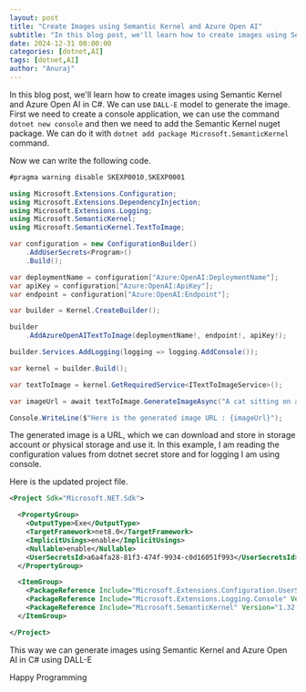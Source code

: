 ```yaml
---
layout: post
title: "Create Images using Semantic Kernel and Azure Open AI"
subtitle: "In this blog post, we'll learn how to create images using Semantic Kernel and Azure Open AI in C#."
date: 2024-12-31 00:00:00
categories: [dotnet,AI]
tags: [dotnet,AI]
author: "Anuraj"
---
```


In this blog post, we'll learn how to create images using Semantic Kernel and Azure Open AI in C#. We can use `DALL-E` model to generate the image. First we need to create a console application, we can use the command `dotnet new console` and then we need to add the Semantic Kernel nuget package. We can do it with `dotnet add package Microsoft.SemanticKernel` command.

Now we can write the following code.

```csharp
#pragma warning disable SKEXP0010,SKEXP0001

using Microsoft.Extensions.Configuration;
using Microsoft.Extensions.DependencyInjection;
using Microsoft.Extensions.Logging;
using Microsoft.SemanticKernel;
using Microsoft.SemanticKernel.TextToImage;

var configuration = new ConfigurationBuilder()
    .AddUserSecrets<Program>()
    .Build();

var deploymentName = configuration["Azure:OpenAI:DeploymentName"];
var apiKey = configuration["Azure:OpenAI:ApiKey"];
var endpoint = configuration["Azure:OpenAI:Endpoint"];

var builder = Kernel.CreateBuilder();

builder
    .AddAzureOpenAITextToImage(deploymentName!, endpoint!, apiKey!);

builder.Services.AddLogging(logging => logging.AddConsole());

var kernel = builder.Build();

var textToImage = kernel.GetRequiredService<ITextToImageService>();

var imageUrl = await textToImage.GenerateImageAsync("A cat sitting on a table", 1792, 1024, kernel);

Console.WriteLine($"Here is the generated image URL : {imageUrl}");
```

The generated image is a URL, which we can download and store in storage account or physical storage and use it. In this example, I am reading the configuration values from dotnet secret store and for logging I am using console.

Here is the updated project file.

```xml
<Project Sdk="Microsoft.NET.Sdk">

  <PropertyGroup>
    <OutputType>Exe</OutputType>
    <TargetFramework>net8.0</TargetFramework>
    <ImplicitUsings>enable</ImplicitUsings>
    <Nullable>enable</Nullable>
    <UserSecretsId>a6a4fa28-81f3-474f-9934-c0d16051f993</UserSecretsId>
  </PropertyGroup>

  <ItemGroup>
    <PackageReference Include="Microsoft.Extensions.Configuration.UserSecrets" Version="9.0.0" />
    <PackageReference Include="Microsoft.Extensions.Logging.Console" Version="9.0.0" />
    <PackageReference Include="Microsoft.SemanticKernel" Version="1.32.0" />
  </ItemGroup>

</Project>
```

This way we can generate images using Semantic Kernel and Azure Open AI in C# using DALL-E

Happy Programming